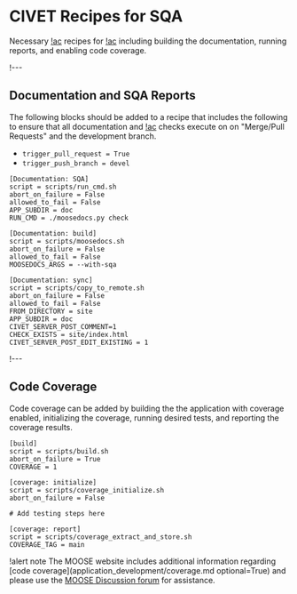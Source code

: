 # CIVET Recipes for SQA


Necessary [!ac](CIVET) recipes for [!ac](SQA) including building
the documentation, running reports, and enabling code coverage.

!---

## Documentation and SQA Reports

The following blocks should be added to a recipe that
includes the following to ensure that all documentation and [!ac](SQA) checks execute on
on "Merge/Pull Requests" and the development branch.

- `trigger_pull_request = True`
- `trigger_push_branch = devel`

```
[Documentation: SQA]
script = scripts/run_cmd.sh
abort_on_failure = False
allowed_to_fail = False
APP_SUBDIR = doc
RUN_CMD = ./moosedocs.py check

[Documentation: build]
script = scripts/moosedocs.sh
abort_on_failure = False
allowed_to_fail = False
MOOSEDOCS_ARGS = --with-sqa

[Documentation: sync]
script = scripts/copy_to_remote.sh
abort_on_failure = False
allowed_to_fail = False
FROM_DIRECTORY = site
APP_SUBDIR = doc
CIVET_SERVER_POST_COMMENT=1
CHECK_EXISTS = site/index.html
CIVET_SERVER_POST_EDIT_EXISTING = 1
```

!---

## Code Coverage

Code coverage can be added by building the the application with coverage enabled, initializing
the coverage, running desired tests, and reporting the coverage results.

```
[build]
script = scripts/build.sh
abort_on_failure = True
COVERAGE = 1

[coverage: initialize]
script = scripts/coverage_initialize.sh
abort_on_failure = False

# Add testing steps here

[coverage: report]
script = scripts/coverage_extract_and_store.sh
COVERAGE_TAG = main
```

!alert note
The MOOSE website includes additional information regarding
[code coverage](application_development/coverage.md optional=True) and please use the
[MOOSE Discussion forum](https://github.com/idaholab/moose/discussions) for assistance.
